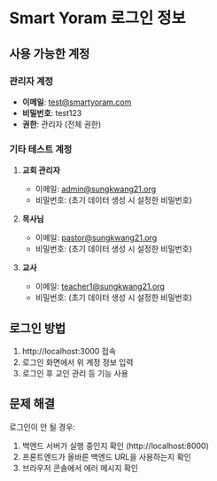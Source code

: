 # Smart Yoram 로그인 정보

## 사용 가능한 계정

### 관리자 계정
- **이메일**: test@smartyoram.com
- **비밀번호**: test123
- **권한**: 관리자 (전체 권한)

### 기타 테스트 계정
1. **교회 관리자**
   - 이메일: admin@sungkwang21.org
   - 비밀번호: (초기 데이터 생성 시 설정한 비밀번호)

2. **목사님**
   - 이메일: pastor@sungkwang21.org
   - 비밀번호: (초기 데이터 생성 시 설정한 비밀번호)

3. **교사**
   - 이메일: teacher1@sungkwang21.org
   - 비밀번호: (초기 데이터 생성 시 설정한 비밀번호)

## 로그인 방법

1. http://localhost:3000 접속
2. 로그인 화면에서 위 계정 정보 입력
3. 로그인 후 교인 관리 등 기능 사용

## 문제 해결

로그인이 안 될 경우:
1. 백엔드 서버가 실행 중인지 확인 (http://localhost:8000)
2. 프론트엔드가 올바른 백엔드 URL을 사용하는지 확인
3. 브라우저 콘솔에서 에러 메시지 확인